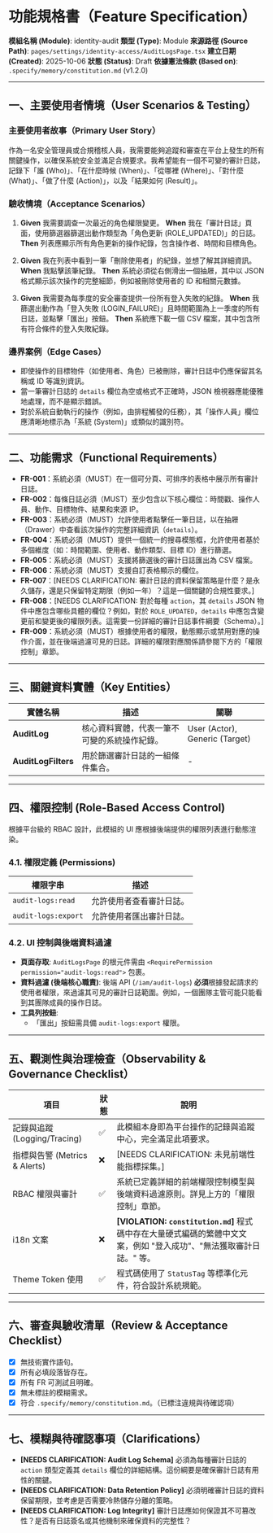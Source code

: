 # 功能規格書（Feature Specification）

**模組名稱 (Module)**: identity-audit
**類型 (Type)**: Module
**來源路徑 (Source Path)**: `pages/settings/identity-access/AuditLogsPage.tsx`
**建立日期 (Created)**: 2025-10-06
**狀態 (Status)**: Draft
**依據憲法條款 (Based on)**: `.specify/memory/constitution.md` (v1.2.0)

---

## 一、主要使用者情境（User Scenarios & Testing）

### 主要使用者故事（Primary User Story）
作為一名安全管理員或合規稽核人員，我需要能夠追蹤和審查在平台上發生的所有關鍵操作，以確保系統安全並滿足合規要求。我希望能有一個不可變的審計日誌，記錄下「誰 (Who)」、「在什麼時候 (When)」、「從哪裡 (Where)」、「對什麼 (What)」、「做了什麼 (Action)」，以及「結果如何 (Result)」。

### 驗收情境（Acceptance Scenarios）
1.  **Given** 我需要調查一次最近的角色權限變更。
    **When** 我在「審計日誌」頁面，使用篩選器篩選出動作類型為「角色更新 (ROLE_UPDATED)」的日誌。
    **Then** 列表應顯示所有角色更新的操作紀錄，包含操作者、時間和目標角色。

2.  **Given** 我在列表中看到一筆「刪除使用者」的紀錄，並想了解其詳細資訊。
    **When** 我點擊該筆紀錄。
    **Then** 系統必須從右側滑出一個抽屜，其中以 JSON 格式顯示該次操作的完整細節，例如被刪除使用者的 ID 和相關元數據。

3.  **Given** 我需要為每季度的安全審查提供一份所有登入失敗的紀錄。
    **When** 我篩選出動作為「登入失敗 (LOGIN_FAILURE)」且時間範圍為上一季度的所有日誌，並點擊「匯出」按鈕。
    **Then** 系統應下載一個 CSV 檔案，其中包含所有符合條件的登入失敗紀錄。

### 邊界案例（Edge Cases）
- 即使操作的目標物件（如使用者、角色）已被刪除，審計日誌中仍應保留其名稱或 ID 等識別資訊。
- 當一筆審計日誌的 `details` 欄位為空或格式不正確時，JSON 檢視器應能優雅地處理，而不是顯示錯誤。
- 對於系統自動執行的操作（例如，由排程觸發的任務），其「操作人員」欄位應清晰地標示為「系統 (System)」或類似的識別符。

---

## 二、功能需求（Functional Requirements）

- **FR-001**：系統必須（MUST）在一個可分頁、可排序的表格中展示所有審計日誌。
- **FR-002**：每條日誌必須（MUST）至少包含以下核心欄位：時間戳、操作人員、動作、目標物件、結果和來源 IP。
- **FR-003**：系統必須（MUST）允許使用者點擊任一筆日誌，以在抽屜（Drawer）中查看該次操作的完整詳細資訊（`details`）。
- **FR-004**：系統必須（MUST）提供一個統一的搜尋模態框，允許使用者基於多個維度（如：時間範圍、使用者、動作類型、目標 ID）進行篩選。
- **FR-005**：系統必須（MUST）支援將篩選後的審計日誌匯出為 CSV 檔案。
- **FR-006**：系統必須（MUST）支援自訂表格顯示的欄位。
- **FR-007**：[NEEDS CLARIFICATION: 審計日誌的資料保留策略是什麼？是永久儲存，還是只保留特定期限（例如一年）？這是一個關鍵的合規性要求。]
- **FR-008**：[NEEDS CLARIFICATION: 對於每種 `action`，其 `details` JSON 物件中應包含哪些具體的欄位？例如，對於 `ROLE_UPDATED`，`details` 中應包含變更前和變更後的權限列表。這需要一份詳細的審計日誌事件綱要（Schema）。]
- **FR-009**：系統必須（MUST）根據使用者的權限，動態顯示或禁用對應的操作介面，並在後端過濾可見的日誌。詳細的權限對應關係請參閱下方的「權限控制」章節。

---

## 三、關鍵資料實體（Key Entities）
| 實體名稱 | 描述 | 關聯 |
|-----------|------|------|
| **AuditLog** | 核心資料實體，代表一筆不可變的系統操作紀錄。 | User (Actor), Generic (Target) |
| **AuditLogFilters**| 用於篩選審計日誌的一組條件集合。 | - |

---

## 四、權限控制 (Role-Based Access Control)

根據平台級的 RBAC 設計，此模組的 UI 應根據後端提供的權限列表進行動態渲染。

### 4.1. 權限定義 (Permissions)
| 權限字串 | 描述 |
|---|---|
| `audit-logs:read` | 允許使用者查看審計日誌。 |
| `audit-logs:export` | 允許使用者匯出審計日誌。 |

### 4.2. UI 控制與後端資料過濾
- **頁面存取**: `AuditLogsPage` 的根元件需由 `<RequirePermission permission="audit-logs:read">` 包裹。
- **資料過濾 (後端核心職責)**: 後端 API (`/iam/audit-logs`) **必須**根據發起請求的使用者權限，來過濾其可見的審計日誌範圍。例如，一個團隊主管可能只能看到其團隊成員的操作日誌。
- **工具列按鈕**:
  - 「匯出」按鈕需具備 `audit-logs:export` 權限。

---

## 五、觀測性與治理檢查（Observability & Governance Checklist）

| 項目 | 狀態 | 說明 |
|------|------|------|
| 記錄與追蹤 (Logging/Tracing) | ✅ | 此模組本身即為平台操作的記錄與追蹤中心，完全滿足此項要求。 |
| 指標與告警 (Metrics & Alerts) | ❌ | [NEEDS CLARIFICATION: 未見前端性能指標採集。] |
| RBAC 權限與審計 | ✅ | 系統已定義詳細的前端權限控制模型與後端資料過濾原則。詳見上方的「權限控制」章節。 |
| i18n 文案 | ❌ | **[VIOLATION: `constitution.md`]** 程式碼中存在大量硬式編碼的繁體中文文案，例如 "登入成功"、"無法獲取審計日誌。" 等。 |
| Theme Token 使用 | ✅ | 程式碼使用了 `StatusTag` 等標準化元件，符合設計系統規範。 |

---

## 六、審查與驗收清單（Review & Acceptance Checklist）

- [x] 無技術實作語句。
- [x] 所有必填段落皆存在。
- [x] 所有 FR 可測試且明確。
- [x] 無未標註的模糊需求。
- [x] 符合 `.specify/memory/constitution.md`。（已標注違規與待確認項）

---

## 七、模糊與待確認事項（Clarifications）

- **[NEEDS CLARIFICATION: Audit Log Schema]** 必須為每種審計日誌的 `action` 類型定義其 `details` 欄位的詳細結構。這份綱要是確保審計日誌有用性的關鍵。
- **[NEEDS CLARIFICATION: Data Retention Policy]** 必須明確審計日誌的資料保留期限，並考慮是否需要冷熱儲存分離的策略。
- **[NEEDS CLARIFICATION: Log Integrity]** 審計日誌應如何保證其不可篡改性？是否有日誌簽名或其他機制來確保資料的完整性？